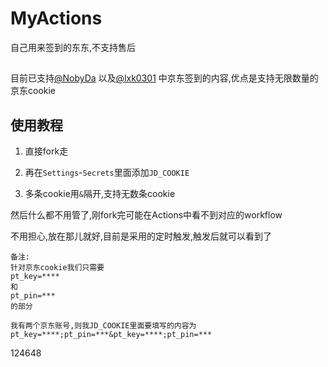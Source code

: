 # MyActions
自己用来签到的东东,不支持售后

##
目前已支持[@NobyDa](https://github.com/NobyDa) 以及[@lxk0301](https://github.com/lxk0301) 中京东签到的内容,优点是支持无限数量的京东cookie

## 使用教程

1. 直接fork走

2. 再在`Settings`-`Secrets`里面添加`JD_COOKIE`

3. 多条cookie用`&`隔开,支持无数条cookie

然后什么都不用管了,刚fork完可能在Actions中看不到对应的workflow

不用担心,放在那儿就好,目前是采用的定时触发,触发后就可以看到了



```
备注:
针对京东cookie我们只需要
pt_key=****
和
pt_pin=***
的部分

我有两个京东账号,则我JD_COOKIE里面要填写的内容为
pt_key=****;pt_pin=***&pt_key=****;pt_pin=***
```


124648
